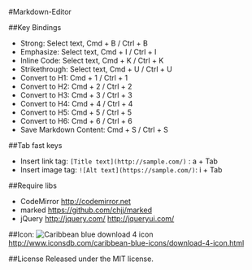 #Markdown-Editor

##Key Bindings
* Strong: Select text, Cmd + B	/	Ctrl + B
* Emphasize: Select text, Cmd + I	/	Ctrl + I
* Inline Code: Select text, Cmd + K	/	Ctrl + K
* Strikethrough: Select text, Cmd + U	/	Ctrl + U
* Convert to H1: Cmd + 1	/	Ctrl + 1
* Convert to H2: Cmd + 2	/	Ctrl + 2
* Convert to H3: Cmd + 3	/	Ctrl + 3
* Convert to H4: Cmd + 4	/	Ctrl + 4
* Convert to H5: Cmd + 5	/	Ctrl + 5
* Convert to H6: Cmd + 6	/	Ctrl + 6
* Save Markdown Content: Cmd + S  / Ctrl + S

##Tab fast keys
* Insert link tag: `[Title text](http://sample.com/)` : a + Tab
* Insert image tag: `![Alt text](https://sample.com/)`: i + Tab


##Require libs
* CodeMirror http://codemirror.net
* marked https://github.com/chjj/marked
* jQuery http://jquery.com/ http://jqueryui.com/

##Icon:
![Caribbean blue download 4 icon](https://raw.github.com/miclle/Markdown-Editor/master/imgs/download.png)  http://www.iconsdb.com/caribbean-blue-icons/download-4-icon.html

##License
Released under the MIT license.

